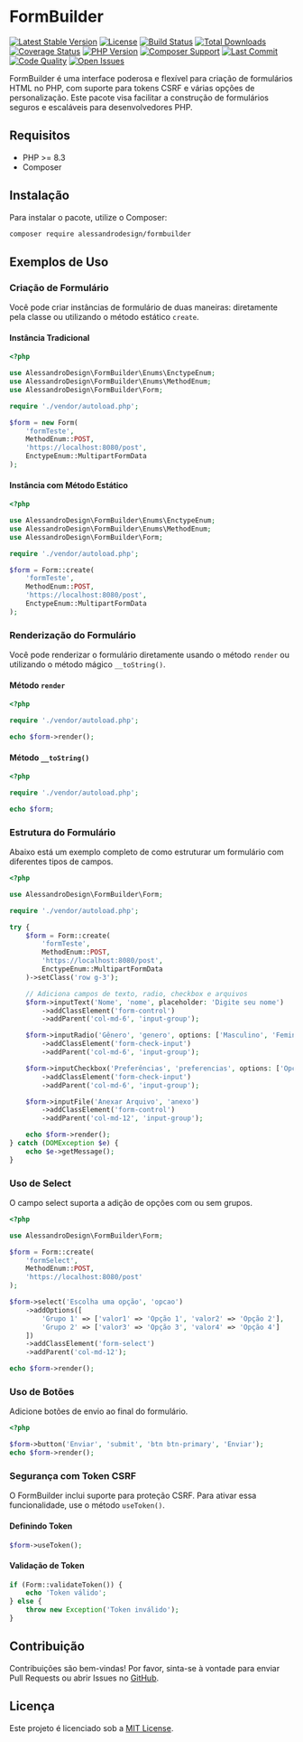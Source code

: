 # FormBuilder

[![Latest Stable Version](https://poser.pugx.org/alessandrodesign/formbuilder/v/stable)](https://packagist.org/packages/alessandrodesign/formbuilder)
[![License](https://poser.pugx.org/alessandrodesign/formbuilder/license)](https://packagist.org/packages/alessandrodesign/formbuilder)
[![Build Status](https://github.com/alessandrodesign/formbuilder/actions/workflows/php.yml/badge.svg)](https://github.com/alessandrodesign/formbuilder/actions)
[![Total Downloads](https://poser.pugx.org/alessandrodesign/formbuilder/downloads)](https://packagist.org/packages/alessandrodesign/formbuilder)
[![Coverage Status](https://coveralls.io/repos/github/alessandrodesign/formbuilder/badge.svg?branch=main)](https://coveralls.io/github/alessandrodesign/formbuilder?branch=main)
[![PHP Version](https://img.shields.io/packagist/php-v/alessandrodesign/formbuilder)](https://packagist.org/packages/alessandrodesign/formbuilder)
[![Composer Support](https://img.shields.io/packagist/dt/alessandrodesign/formbuilder)](https://packagist.org/packages/alessandrodesign/formbuilder)
[![Last Commit](https://img.shields.io/github/last-commit/alessandrodesign/formbuilder)](https://github.com/alessandrodesign/formbuilder/commits)
[![Code Quality](https://img.shields.io/scrutinizer/g/alessandrodesign/formbuilder.svg)](https://scrutinizer-ci.com/g/alessandrodesign/formbuilder)
[![Open Issues](https://img.shields.io/github/issues/alessandrodesign/formbuilder.svg)](https://github.com/alessandrodesign/formbuilder/issues)

FormBuilder é uma interface poderosa e flexível para criação de formulários HTML no PHP, com suporte para tokens CSRF e várias opções de personalização. Este pacote visa facilitar a construção de formulários seguros e escaláveis para desenvolvedores PHP.

## Requisitos

- PHP >= 8.3
- Composer

## Instalação

Para instalar o pacote, utilize o Composer:

```bash
composer require alessandrodesign/formbuilder
```

## Exemplos de Uso

### Criação de Formulário

Você pode criar instâncias de formulário de duas maneiras: diretamente pela classe ou utilizando o método estático `create`.

#### Instância Tradicional

```php
<?php

use AlessandroDesign\FormBuilder\Enums\EnctypeEnum;
use AlessandroDesign\FormBuilder\Enums\MethodEnum;
use AlessandroDesign\FormBuilder\Form;

require './vendor/autoload.php';

$form = new Form(
    'formTeste',
    MethodEnum::POST,
    'https://localhost:8080/post',
    EnctypeEnum::MultipartFormData
);
```

#### Instância com Método Estático

```php
<?php

use AlessandroDesign\FormBuilder\Enums\EnctypeEnum;
use AlessandroDesign\FormBuilder\Enums\MethodEnum;
use AlessandroDesign\FormBuilder\Form;

require './vendor/autoload.php';

$form = Form::create(
    'formTeste',
    MethodEnum::POST,
    'https://localhost:8080/post',
    EnctypeEnum::MultipartFormData
);
```

### Renderização do Formulário

Você pode renderizar o formulário diretamente usando o método `render` ou utilizando o método mágico `__toString()`.

#### Método `render`

```php
<?php

require './vendor/autoload.php';

echo $form->render();
```

#### Método `__toString()`

```php
<?php

require './vendor/autoload.php';

echo $form;
```

### Estrutura do Formulário

Abaixo está um exemplo completo de como estruturar um formulário com diferentes tipos de campos.

```php
<?php

use AlessandroDesign\FormBuilder\Form;

require './vendor/autoload.php';

try {
    $form = Form::create(
        'formTeste',
        MethodEnum::POST,
        'https://localhost:8080/post',
        EnctypeEnum::MultipartFormData
    )->setClass('row g-3');

    // Adiciona campos de texto, radio, checkbox e arquivos
    $form->inputText('Nome', 'nome', placeholder: 'Digite seu nome')
        ->addClassElement('form-control')
        ->addParent('col-md-6', 'input-group');

    $form->inputRadio('Gênero', 'genero', options: ['Masculino', 'Feminino'])
        ->addClassElement('form-check-input')
        ->addParent('col-md-6', 'input-group');

    $form->inputCheckbox('Preferências', 'preferencias', options: ['Opção 1', 'Opção 2'])
        ->addClassElement('form-check-input')
        ->addParent('col-md-6', 'input-group');

    $form->inputFile('Anexar Arquivo', 'anexo')
        ->addClassElement('form-control')
        ->addParent('col-md-12', 'input-group');

    echo $form->render();
} catch (DOMException $e) {
    echo $e->getMessage();
}
```

### Uso de Select

O campo select suporta a adição de opções com ou sem grupos.

```php
<?php

use AlessandroDesign\FormBuilder\Form;

$form = Form::create(
    'formSelect',
    MethodEnum::POST,
    'https://localhost:8080/post'
);

$form->select('Escolha uma opção', 'opcao')
    ->addOptions([
        'Grupo 1' => ['valor1' => 'Opção 1', 'valor2' => 'Opção 2'],
        'Grupo 2' => ['valor3' => 'Opção 3', 'valor4' => 'Opção 4']
    ])
    ->addClassElement('form-select')
    ->addParent('col-md-12');

echo $form->render();
```

### Uso de Botões

Adicione botões de envio ao final do formulário.

```php
<?php

$form->button('Enviar', 'submit', 'btn btn-primary', 'Enviar');
echo $form->render();
```

### Segurança com Token CSRF

O FormBuilder inclui suporte para proteção CSRF. Para ativar essa funcionalidade, use o método `useToken()`.

#### Definindo Token

```php
$form->useToken();
```

#### Validação de Token

```php
if (Form::validateToken()) {
    echo 'Token válido';
} else {
    throw new Exception('Token inválido');
}
```

## Contribuição

Contribuições são bem-vindas! Por favor, sinta-se à vontade para enviar Pull Requests ou abrir Issues no [GitHub](https://github.com/alessandrodesign/formbuilder).

## Licença

Este projeto é licenciado sob a [MIT License](LICENSE).